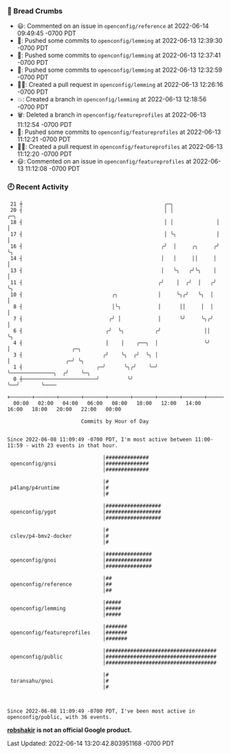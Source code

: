 ### 🍞 Bread Crumbs

 * 😃: Commented on an issue in `openconfig/reference` at 2022-06-14 09:49:45 -0700 PDT
 * 🚢: Pushed some commits to `openconfig/lemming` at 2022-06-13 12:39:30 -0700 PDT
 * 🚢: Pushed some commits to `openconfig/lemming` at 2022-06-13 12:37:41 -0700 PDT
 * 🚢: Pushed some commits to `openconfig/lemming` at 2022-06-13 12:32:59 -0700 PDT
 * ✍🏼: Created a pull request in `openconfig/lemming` at 2022-06-13 12:26:16 -0700 PDT
 * 💥: Created a branch in `openconfig/lemming` at 2022-06-13 12:18:56 -0700 PDT
 * 🗑: Deleted a branch in `openconfig/featureprofiles` at 2022-06-13 11:12:54 -0700 PDT
 * 🚢: Pushed some commits to `openconfig/featureprofiles` at 2022-06-13 11:12:21 -0700 PDT
 * ✍🏼: Created a pull request in `openconfig/featureprofiles` at 2022-06-13 11:12:20 -0700 PDT
 * 😃: Commented on an issue in `openconfig/featureprofiles` at 2022-06-13 11:12:08 -0700 PDT

### 🕘 Recent Activity
```
 21 ┼                                              ╭─╮
 20 ┤                                              │ │              ╭─╮
 18 ┤                                              │ │              │ │
 17 ┤                                              │ ╰╮             │ │
 16 ┤                                             ╭╯  │     ╭╮     ╭╯ ╰╮
 14 ┤                                             │   │     ││     │   │
 13 ┤                                             │   ╰╮   ╭╯╰╮    │   │
 11 ┤                                            ╭╯    │  ╭╯  │   ╭╯   ╰╮
 10 ┤                             ╭╮             │     ╰╮╭╯   ╰╮  │     │
  8 ┤                             │╰╮            │      ││     │  │     │
  7 ┤                            ╭╯ │            │      ╰╯     ╰╮╭╯     │
  6 ┤                           ╭╯  ╰╮          ╭╯              ││      ╰╮
  4 ┤                           │    │    ╭──╮  │               ╰╯       │                    ╭─╮
  3 ┤                          ╭╯    ╰╮  ╭╯  ╰╮ │                        │                  ╭─╯ ╰╮
  1 ┤                        ╭─╯      ╰╮╭╯    ╰─╯                        ╰──────────────╮  ╭╯    ╰─╮
  0 ┼────────────────────────╯         ╰╯                                               ╰──╯       ╰────
    +───────+───────+───────+───────+───────+───────+───────+───────+───────+───────+───────+───────+────
  00:00   02:00   04:00   06:00   08:00   10:00   12:00   14:00   16:00   18:00   20:00   22:00   00:00   

						Commits by Hour of Day


Since 2022-06-08 11:09:49 -0700 PDT, I'm most active between 11:00-11:59 - with 23 events in that hour.

```



```
                               |##############
 openconfig/gnsi               |##############
                               |##############

                               |#
 p4lang/p4runtime              |#
                               |#

                               |##################
 openconfig/ygot               |##################
                               |##################

                               |#
 cslev/p4-bmv2-docker          |#
                               |#

                               |###############
 openconfig/gnoi               |###############
                               |###############

                               |##
 openconfig/reference          |##
                               |##

                               |#####
 openconfig/lemming            |#####
                               |#####

                               |#######
 openconfig/featureprofiles    |#######
                               |#######

                               |####################################
 openconfig/public             |####################################
                               |####################################

                               |#
 toransahu/gnoi                |#
                               |#



Since 2022-06-08 11:09:49 -0700 PDT, I've been most active in openconfig/public, with 36 events.

```
**[robshakir](mailto:robjs@google.com) is not an official Google product.**  


Last Updated: 2022-06-14 13:20:42.803951168 -0700 PDT
